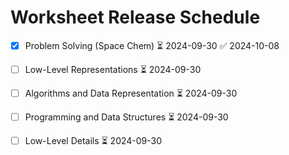 
# Worksheet Release Schedule
- [x] Problem Solving (Space Chem) ⏳ 2024-09-30 ✅ 2024-10-08
- [ ] Low-Level Representations ⏳ 2024-09-30
- [ ] Algorithms and Data Representation ⏳ 2024-09-30
- [ ] Programming and Data Structures ⏳ 2024-09-30
- [ ] Low-Level Details ⏳ 2024-09-30



